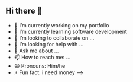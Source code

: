 ## Hi there 👋

- 🔭 I’m currently working on my portfolio
- 🌱 I’m currently learning software development
- 👯 I’m looking to collaborate on ...
- 🤔 I’m looking for help with ...
- 💬 Ask me about ...
- 📫 How to reach me: ...
- 😄 Pronouns: Him/he
- ⚡ Fun fact: i need money
-->
